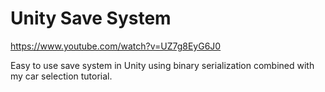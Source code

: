 # Unity Save System
https://www.youtube.com/watch?v=UZ7g8EyG6J0

Easy to use save system in Unity using binary serialization combined with my car selection tutorial.
